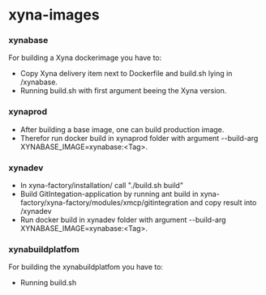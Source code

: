 # xyna-images

### xynabase
For building a Xyna dockerimage you have to:
* Copy Xyna delivery item next to Dockerfile and build.sh lying in /xynabase.
* Running build.sh with first argument beeing the Xyna version.

### xynaprod
* After building a base image, one can build production image.
* Therefor run docker build in xynaprod folder with argument --build-arg XYNABASE_IMAGE=xynabase:\<Tag\>.

### xynadev
* In xyna-factory/installation/ call "./build.sh build"
* Build GitIntegation-application by running ant build in xyna-factory/xyna-factory/modules/xmcp/gitintegration and copy result into /xynadev
* Run docker build in xynadev folder with argument --build-arg XYNABASE_IMAGE=xynabase:\<Tag\>.

### xynabuildplatfom
For building the xynabuildplatfom you have to:
* Running build.sh
